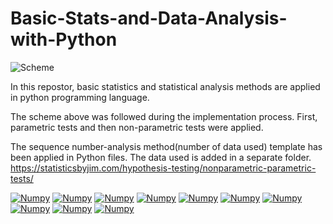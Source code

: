 # Basic-Stats-and-Data-Analysis-with-Python
![Scheme](https://i.imgur.com/3ZficIr.png)

In this repostor, basic statistics and statistical analysis methods are applied in python programming language.

The scheme above was followed during the implementation process. First, parametric tests and then non-parametric tests were applied.

The sequence number-analysis method(number of data used) template has been applied in Python files. The data used is added in a separate folder.
https://statisticsbyjim.com/hypothesis-testing/nonparametric-parametric-tests/


[![Numpy](https://img.shields.io/badge/Numpy-777BB4?style=for-the-badge&logo=numpy&logoColor=white)]()
[![Numpy](https://img.shields.io/badge/Pandas-2C2D72?style=for-the-badge&logo=pandas&logoColor=white)]()
[![Numpy](https://img.shields.io/badge/SciPy-654FF0?style=for-the-badge&logo=SciPy&logoColor=white)]()
[![Numpy](https://img.shields.io/badge/-STATSMODELS-important?style=for-the-badge&logo=SciPy&logoColor=white)]()
[![Numpy](https://img.shields.io/badge/scikit_learn-F7931E?style=for-the-badge&logo=scikit-learn&logoColor=white)]()
[![Numpy](https://img.shields.io/badge/Plotly-239120?style=for-the-badge&logo=plotly&logoColor=white)]()
[![Numpy](https://img.shields.io/badge/-SEABORN-lightgrey?style=for-the-badge&logo=plotly&logoColor=white)]()
[![Numpy](https://img.shields.io/badge/-MATPLOTLIB-blue?style=for-the-badge&logo="https://upload.wikimedia.org/wikipedia/commons/thumb/0/01/Created_with_Matplotlib-logo.svg/2048px-Created_with_Matplotlib-logo.svg"&logoColor=white)]()
[![Numpy](https://img.shields.io/badge/-GGPLOT-red?style=for-the-badge&logo="https://upload.wikimedia.org/wikipedia/commons/thumb/0/01/Created_with_Matplotlib-logo.svg/2048px-Created_with_Matplotlib-logo.svg"&logoColor=white)]()
[![Numpy](https://img.shields.io/badge/-PINGOUIN-blueviolet?style=for-the-badge&logo="https://upload.wikimedia.org/wikipedia/commons/thumb/0/01/Created_with_Matplotlib-logo.svg/2048px-Created_with_Matplotlib-logo.svg"&logoColor=white)]()



